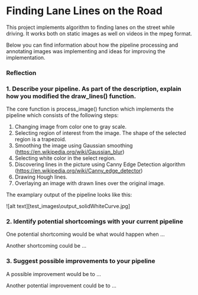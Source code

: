 # **Finding Lane Lines on the Road** 
This project implements algorithm to finding lanes on the street while driving. It works both on static images as well on videos in the mpeg format.

Below you can find information about how the pipeline processing and annotating images was implementing and ideas for improving the implementation.

### Reflection

### 1. Describe your pipeline. As part of the description, explain how you modified the draw_lines() function.

The core function is process_image() function which implements the pipeline which consists of the following steps:
1. Changing image from color one to gray scale.
2. Selecting region of interest from the image. The shape of the selected region is a trapezoid.
3. Smoothing the image using Gaussian smoothing (https://en.wikipedia.org/wiki/Gaussian_blur) 
4. Selecting white color in the select region.
5. Discovering lines in the picture using Canny Edge Detection algorithm (https://en.wikipedia.org/wiki/Canny_edge_detector)
6. Drawing Hough lines.
7. Overlaying an image with drawn lines over the original image.

The examplary output of the pipeline looks like this: 

![alt text][test_images\output_solidWhiteCurve.jpg]

### 2. Identify potential shortcomings with your current pipeline


One potential shortcoming would be what would happen when ... 

Another shortcoming could be ...


### 3. Suggest possible improvements to your pipeline

A possible improvement would be to ...

Another potential improvement could be to ...
